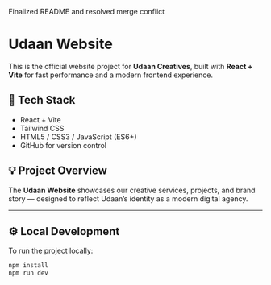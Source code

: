 Finalized README and resolved merge conflict
# Udaan Website

This is the official website project for **Udaan Creatives**, built with **React + Vite** for fast performance and a modern frontend experience.

## 🚀 Tech Stack
- React + Vite
- Tailwind CSS
- HTML5 / CSS3 / JavaScript (ES6+)
- GitHub for version control

## 💡 Project Overview
The **Udaan Website** showcases our creative services, projects, and brand story — designed to reflect Udaan’s identity as a modern digital agency.

---

## ⚙️ Local Development
To run the project locally:

```bash
npm install
npm run dev
